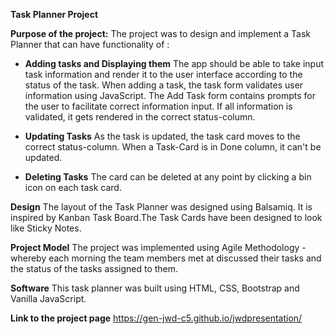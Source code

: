 **Task Planner Project**


**Purpose of the project:**
The project was to design and implement a Task Planner that can have functionality of :

- **Adding tasks and Displaying them**
    The app should be able to take input task information and render it to the user interface according to the status of the task.
    When adding a task, the task form validates user information using JavaScript.  The Add Task form contains prompts for the user to facilitate correct information input.
    If all information is validated, it gets rendered in the correct status-column.  

- **Updating Tasks**
  As the task is updated, the task card moves to the correct status-column. When a Task-Card is in Done column, it can't be updated.
 
- **Deleting Tasks**
  The card can be deleted at any point by clicking a bin icon on each task card.
  
**Design**
The layout of the Task Planner was designed using Balsamiq. It is inspired by Kanban Task Board.The Task Cards have been designed to look like Sticky Notes.

**Project Model**
The project was implemented using Agile Methodology - whereby each morning the team members met at discussed their tasks and the status of the tasks assigned to them.

**Software** 
This task planner was built using HTML, CSS, Bootstrap and Vanilla JavaScript.

**Link to the project page**
https://gen-jwd-c5.github.io/jwdpresentation/




